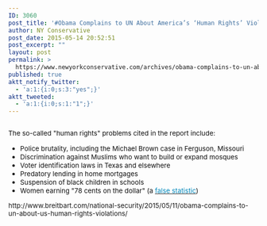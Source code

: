 ```yaml
---
ID: 3060
post_title: '#Obama Complains to UN About America’s ‘Human Rights’ Violations #WakeUpAmerica'
author: NY Conservative
post_date: 2015-05-14 20:52:51
post_excerpt: ""
layout: post
permalink: >
  https://www.newyorkconservative.com/archives/obama-complains-to-un-about-americas-human-rights-violations-wakeupamerica/
published: true
aktt_notify_twitter:
  - 'a:1:{i:0;s:3:"yes";}'
aktt_tweeted:
  - 'a:1:{i:0;s:1:"1";}'
---
```

<p><img src="http://www.newyorkconservative.com/wp-content/uploads/2015/05/051515_0052_ObamaCompla1.jpg" alt="" />
	</p><p><span style="color:#111111;font-size:10pt">The so-called "human rights" problems cited in the report include:
</span></p><ul><li><span style="color:#111111;font-size:10pt">Police brutality, including the Michael Brown case in Ferguson, Missouri
</span></li><li><span style="color:#111111;font-size:10pt">Discrimination against Muslims who want to build or expand mosques
</span></li><li><span style="color:#111111;font-size:10pt">Voter identification laws in Texas and elsewhere
</span></li><li><span style="color:#111111;font-size:10pt">Predatory lending in home mortgages
</span></li><li><span style="color:#111111;font-size:10pt">Suspension of black children in schools
</span></li><li><span style="color:#111111;font-size:10pt">Women earning "78 cents on the dollar" (a <a href="http://www.slate.com/articles/double_x/doublex/2013/08/gender_pay_gap_the_familiar_line_that_women_make_77_cents_to_every_man_s.html" title="78 cents" target="_blank"><span style="color:#0088bb">false statistic</span></a>)
</span></li></ul><p><span style="font-size:10pt">http://www.breitbart.com/national-security/2015/05/11/obama-complains-to-un-about-us-human-rights-violations/</span></p>